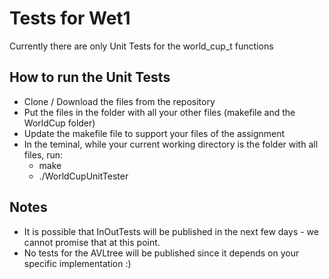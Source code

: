 # Tests for Wet1
Currently there are only Unit Tests for the world_cup_t functions

## How to run the Unit Tests
* Clone / Download the files from the repository
* Put the files in the folder with all your other files (makefile and the WorldCup folder)
* Update the makefile file to support your files of the assignment
* In the teminal, while your current working directory is the folder with all files, run:
  * make
  * ./WorldCupUnitTester

## Notes
* It is possible that InOutTests will be published in the next few days - we cannot promise that at this point.
* No tests for the AVLtree will be published since it depends on your specific implementation :)
